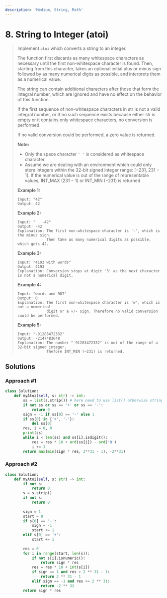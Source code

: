```yaml
---
description: 'Medium, String, Math'
---
```


# 8. String to Integer \(atoi\)

> Implement `atoi` which converts a string to an integer.
>
> The function first discards as many whitespace characters as necessary until the first non-whitespace character is found. Then, starting from this character, takes an optional initial plus or minus sign followed by as many numerical digits as possible, and interprets them as a numerical value.
>
> The string can contain additional characters after those that form the integral number, which are ignored and have no effect on the behavior of this function.
>
> If the first sequence of non-whitespace characters in str is not a valid integral number, or if no such sequence exists because either str is empty or it contains only whitespace characters, no conversion is performed.
>
> If no valid conversion could be performed, a zero value is returned.
>
> **Note:**
>
> * Only the space character `' '` is considered as whitespace character.
> * Assume we are dealing with an environment which could only store integers within the 32-bit signed integer range: \[−231,  231 − 1\]. If the numerical value is out of the range of representable values, INT\_MAX \(231 − 1\) or INT\_MIN \(−231\) is returned.
>
> **Example 1:**
>
> ```text
> Input: "42"
> Output: 42
> ```
>
> **Example 2:**
>
> ```text
> Input: "   -42"
> Output: -42
> Explanation: The first non-whitespace character is '-', which is the minus sign.
>              Then take as many numerical digits as possible, which gets 42.
> ```
>
> **Example 3:**
>
> ```text
> Input: "4193 with words"
> Output: 4193
> Explanation: Conversion stops at digit '3' as the next character is not a numerical digit.
> ```
>
> **Example 4:**
>
> ```text
> Input: "words and 987"
> Output: 0
> Explanation: The first non-whitespace character is 'w', which is not a numerical 
>              digit or a +/- sign. Therefore no valid conversion could be performed.
> ```
>
> **Example 5:**
>
> ```text
> Input: "-91283472332"
> Output: -2147483648
> Explanation: The number "-91283472332" is out of the range of a 32-bit signed integer.
>              Thefore INT_MIN (−231) is returned.
> ```

## Solutions

### Approach \#1

```python
class Solution:
    def myAtoi(self, s: str) -> int:
        ss = list(s.strip()) # here need to use list() otherwise string does not allow del
        if not ss or ss == '+' or ss == '-':
            return 0
        sign = -1 if ss[0] == '-' else 1
        if ss[0] in {'+', '-'}:
            del ss[0]
        res, i = 0, 0
        print(ss)
        while i < len(ss) and ss[i].isdigit():
            res = res * 10 + ord(ss[i]) - ord('0')
            i += 1
        return max(min(sign * res, 2**31 - 1), -2**31)
```

### Approach \#2

```python
class Solution:
    def myAtoi(self, s: str) -> int:
        if not s:
            return 0
        s = s.strip()
        if not s:
            return 0
        
        sign = 1
        start = 0
        if s[0] == '-':
            sign = -1
            start += 1
        elif s[0] == '+':
            start += 1
        
        res = 0
        for i in range(start, len(s)):
            if not s[i].isnumeric():
                return sign * res
            res = res * 10 + int(s[i])
            if sign == 1 and res > 2 ** 31 - 1:
                return 2 ** 31 - 1
            elif sign == -1 and res >= 2 ** 31:
                return -2 ** 31
        return sign * res
```

